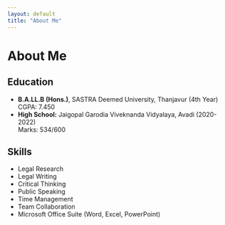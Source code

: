 ```yaml
---
layout: default
title: "About Me"
---
```


# About Me

## Education
- **B.A.LL.B (Hons.)**, SASTRA Deemed University, Thanjavur (4th Year)  
  CGPA: 7.450  
- **High School:** Jaigopal Garodia Viveknanda Vidyalaya, Avadi (2020-2022)  
  Marks: 534/600  

## Skills
- Legal Research  
- Legal Writing  
- Critical Thinking  
- Public Speaking  
- Time Management  
- Team Collaboration  
- Microsoft Office Suite (Word, Excel, PowerPoint)
